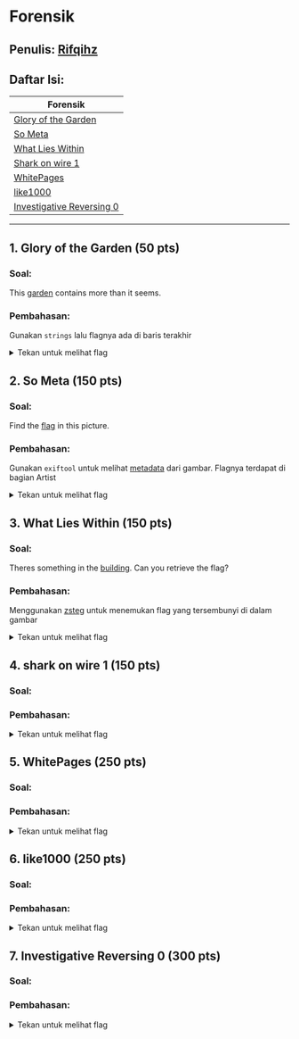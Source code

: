 # Forensik

## Penulis: [Rifqihz](https://github.com/rifqihz)
## Daftar Isi:

| Forensik  |
| ------------- |
| [Glory of the Garden](#1-glory-of-the-garden-50-pts)|
| [So Meta](#2-so-meta-150-pts)|
| [What Lies Within](#3-what-lies-within-150-pts)|
| [Shark on wire 1](#4-shark-on-wire-1-150-pts)|
| [WhitePages](#5-whitepages-250-pts)|
| [like1000](#6-like1000-250-pts)|
| [Investigative Reversing 0](#7-investigative-reversing-0-300-pts)|

---
## 1. Glory of the Garden (50 pts)

### Soal:

This [garden](https://2019shell1.picoctf.com/static/438c667542717e152254bb4ae9297eb1/garden.jpg) contains more than it seems.
    
### Pembahasan:

Gunakan `strings` lalu flagnya ada di baris terakhir
<details>
<summary>Tekan untuk melihat flag</summary>
picoCTF{more_than_m33ts_the_3y35a97d3bB}
</details>

## 2. So Meta (150 pts)

### Soal:
Find the [flag](https://2019shell1.picoctf.com/static/61e816c3ab6abee2bda49f438bd49571/pico_img.png) in this picture.

### Pembahasan:

Gunakan `exiftool` untuk melihat [metadata](https://id.wikipedia.org/wiki/Metadata) dari gambar. Flagnya terdapat di bagian Artist
<details>
<summary>Tekan untuk melihat flag</summary>
picoCTF{s0_m3ta_43f253bb}
</details>

## 3. What Lies Within (150 pts)
### Soal:
Theres something in the [building](https://2019shell1.picoctf.com/static/aec3861fc4d5bce4d39dc0db196426de/buildings.png). Can you retrieve the flag?
### Pembahasan:
Menggunakan [zsteg](https://github.com/zed-0xff/zsteg) untuk menemukan flag yang tersembunyi di dalam gambar
<details>
<summary>Tekan untuk melihat flag</summary>
picoCTF{h1d1ng_1n_th3_b1t5}
</details>

## 4. shark on wire 1 (150 pts)
### Soal:

### Pembahasan:

<details>
<summary>Tekan untuk melihat flag</summary>
</details>

## 5. WhitePages (250 pts)
### Soal:

### Pembahasan:

<details>
<summary>Tekan untuk melihat flag</summary>
</details>

## 6. like1000 (250 pts)
### Soal:

### Pembahasan:

<details>
<summary>Tekan untuk melihat flag</summary>
</details>

## 7. Investigative Reversing 0 (300 pts)
### Soal:

### Pembahasan:

<details>
<summary>Tekan untuk melihat flag</summary>
</details>
